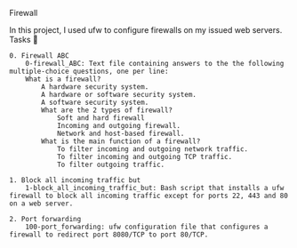 Firewall

In this project, I used ufw to configure firewalls on my issued web servers.
Tasks 📃

    0. Firewall ABC
        0-firewall_ABC: Text file containing answers to the the following multiple-choice questions, one per line:
        What is a firewall?
            A hardware security system.
            A hardware or software security system.
            A software security system.
            What are the 2 types of firewall?
                Soft and hard firewall
                Incoming and outgoing firewall.
                Network and host-based firewall.
            What is the main function of a firewall?
                To filter incoming and outgoing network traffic.
                To filter incoming and outgoing TCP traffic.
                To filter outgoing traffic.

    1. Block all incoming traffic but
        1-block_all_incoming_traffic_but: Bash script that installs a ufw firewall to block all incoming traffic except for ports 22, 443 and 80 on a web server.

    2. Port forwarding
        100-port_forwarding: ufw configuration file that configures a firewall to redirect port 8080/TCP to port 80/TCP.
